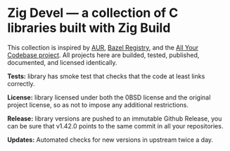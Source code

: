 # Zig Devel — a collection of C libraries built with Zig Build

This collection is inspired by
[AUR](https://aur.archlinux.org/),
[Bazel Registry](https://registry.bazel.build/), and the
[All Your Codebase project](https://github.com/allyourcodebase).
All projects here are builded, tested, published, documented, and licensed identically.

**Tests:** library has smoke test that checks that the code at least links correctly.

**License:** library licensed under both the 0BSD license and the original project
license, so as not to impose any additional restrictions.

**Release:** library versions are pushed to an immutable Github Release,
you can be sure that v1.42.0 points to the same commit in all your repositories.

**Updates:** Automated checks for new versions in upstream twice a day.
